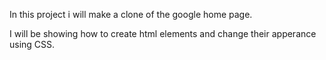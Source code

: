In this project i will make a clone of the google home page. 

I will be showing how to create html elements and change their apperance using CSS. 

